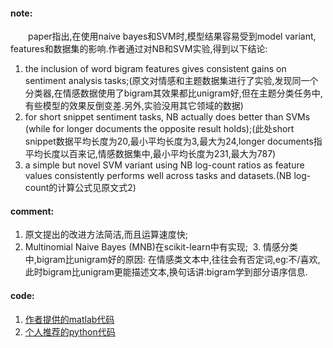 #### note:

&emsp;&emsp;paper指出,在使用naive bayes和SVM时,模型结果容易受到model variant, features和数据集的影响.作者通过对NB和SVM实验,得到以下结论:

  1. the inclusion of word bigram features gives consistent gains on sentiment analysis tasks;(原文对情感和主题数据集进行了实验,发现同一个分类器,在情感数据使用了bigram其效果都比unigram好,但在主题分类任务中,有些模型的效果反倒变差.另外,实验没用其它领域的数据)
  2. for short snippet sentiment tasks, NB actually does better than SVMs (while for longer documents the opposite result holds);(此处short snippet数据平均长度为20,最小平均长度为3,最大为24,longer documents指平均长度以百来记,情感数据集中,最小平均长度为231,最大为787)
  3. a simple but novel SVM variant using NB log-count ratios as feature values consistently performs well across tasks and datasets.(NB log-count的计算公式见原文式2)

#### comment:
  1. 原文提出的改进方法简洁,而且运算速度快;
  2. Multinomial Naive Bayes (MNB)在scikit-learn中有实现;
  3. 情感分类中,bigram比unigram好的原因: 在情感类文本中,往往会有否定词,eg:不/喜欢,此时bigram比unigram更能描述文本,换句话讲:bigram学到部分语序信息.
  
#### code:
  1. [作者提供的matlab代码](https://github.com/sidaw/nbsvm)
  2. [个人推荐的python代码](https://github.com/mesnilgr/nbsvm)

